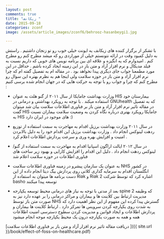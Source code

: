 ```yaml
---
layout: post
comments: true
title: "زیکانف "
date: 2015-09-18
categories: zconf
image: /assets/article_images/zconf6/behrooz-hasanbeygi1.jpg

---
```

 با تشکر از برگزار کننده های زیکانف یه ایونت خیلی خوب رو تو زنجان داشتیم . 
راستش به دلیل کمبود وقت در ارائه نتونستم خیلی از موراردی رو که میشد مطرح کنم رو مطرح کنم . امیدوارم که یه انگیزه و علاقه ای بین برنامه نویس های خوبی که داریم نسبت به فیلد مدیکال و نرم افزار آزاد و متن باز در این زمینه ایجاد کرده باشم  . حداقل در این مورد مطمعنا جواب جای دیگری پیدا نخواهد بود . در مقاله ام به تفصیل گفته ام که چرا نرم افزار آزاد و متن باز در حوزه سلامت ولی اینجا هم به نظرم بهتره این سوال رو مطرح کنم که چرا و جواب رو با توجه به حرکت هایی که در جهان انجام شده برسی کنیم :

+ وزارت بهداشت جامایکا از سال ۲۰۱۱ از گنو هلث به عنوان HIS بیمارستان خود استفاده میکند . با توجه به رویکرد بهداشتی و درمانی در GNUhealth که به تفصیل در مقاله تاثیر نرم افزار آزاد و متن باز بر فناوری اطلاعات سلامت بیان شد میتوان گفت HIS جامایکا رویکرد بهتری درباره نگاه کردن به وضعیت سلامت بیماران نسبت به HIS های موجود در  ایران دارد :)

+ در سال ۲۰۱۱ وزارت بهداشت برزیل اقدام به مهاجرت به سمت استفاده از توزیع ردهت لینوکس انجام داد . وزارت بهداشت برزیل این اقدام خود را به دلیل بالابردن امنیت و افزایش بهره وری و سرعت پردازش اطلاعات اعلام کرد . 

+ در سال ۲۰۱۲ ایالت اراگون اسپانیا اقدام به مهاجرت به سمت استفاده از گنو/لینوکس ردهت انجام داد . دلیل این اقدام را افزایش کارایی و بهبود زیر ساخت های فناوری اطلاعات در حوزه سلامت اعلام شد 

+ به عنوان یک سازمان پیشرو در زمینه فناوری اطلاعات سلامت NHS در کشور انگلستان اقدام به سرمایه گذاری کلانی روی پردازش بیگ دیتا انجام داده از این دست برنامه ها میتوان به استفاده از Riak و Riak 2 اشاره کرد که توسط شرکت basho توسعه پیدا میکنند 

+ بعد از مدتی با توجه به نیاز های درمانی محیط توسعه یکپارجه spine 2 که وظیفه مدیریت ارتباط بین کلاینت ها و بیماران و مراکز درمانی را بر عهده دارد نیز به صورت متن باز توسط NHS گسترش پیدا کرده این مفهوم از این نظر اهمیت دارد که به شدت روی یکپارچه کردن سرویس ها تمرکز دارد . ارتباط کلاینت ها بیماران و پردازش اطلاعات و ایجاد قوانین و مدیریت کردن سطوح دسترسی امنیت اطلاعات همه و همه به صورت یکپارچه درون یک محیط یکپارچه موجه انجام میشود



[دریافت مقاله تاثیر نرم افزار آزاد و متن باز بر فناوری اطلاعات سلامت ]({{ site.url }}/book/effect-of-foss-on-healthcare.pdf)



